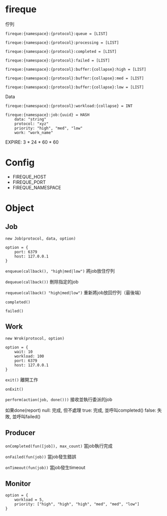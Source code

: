 fireque
=======
佇列

`fireque:{namespace}:{protocol}:queue = [LIST]`

`fireque:{namespace}:{protocol}:processing = [LIST]`

`fireque:{namespace}:{protocol}:completed = [LIST]`

`fireque:{namespace}:{protocol}:failed = [LIST]`


`fireque:{namespace}:{protocol}:buffer:{collapse}:high = [LIST]`

`fireque:{namespace}:{protocol}:buffer:{collapse}:med = [LIST]`

`fireque:{namespace}:{protocol}:buffer:{collapse}:low = [LIST]`

Data

```
fireque:{namespace}:{protocol}:workload:{collapse} = INT
```

```
fireque:{namespace}:job:{uuid} = HASH
	data: "string"
	protocol: "xyz"
	priority: "high", "med", "low"
	work: "work_name"
````
EXPIRE: 3 * 24 * 60 * 60

Config
=======

- FIREQUE_HOST
- FIREQUE_PORT
- FIREQUE_NAMESPACE



Object
=======


## Job

`new Job(protocol, data, option)`

```
option = {
	port: 6379
	host: 127.0.0.1
}
```

`enqueue(callback(), "high|med|low")` 將job放住佇列

`dequeue(callback())` 刪除指定的job

`requeue(callback() "high|med|low")` 重新將job放回佇列（最後端）

`completed()`

`failed()`

## Work

`new Wrok(protocol, option)`

```
option = {
	wait: 10
	workload: 100
	port: 6379
	host: 127.0.0.1
}
```

`exit()` 離開工作

`onExit()`

`perform(action(job, done()))` 接收並執行委派的job

如果done(report)
null: 完成, 但不處理
true: 完成, 並呼叫completed()
false: 失敗, 並呼叫failed()

## Producer

`onCompleted(fun([job]), max_count)` 當job執行完成

`onFailed(fun(job))` 當job發生錯誤

`onTimeout(fun(job))` 當job發生timeout

## Monitor
```
option = {
	workload = 5,
	priority: ["high", "high", "high", "med", "med", "low"]
}
```

